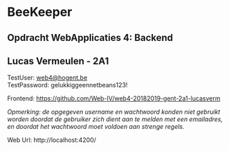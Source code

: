 # BeeKeeper
## Opdracht WebApplicaties 4: Backend
## Lucas Vermeulen - 2A1
TestUser: web4@hogent.be<br>
TestPassword: gelukkiggeennetbeans123!<br>

Frontend: https://github.com/Web-IV/web4-20182019-gent-2a1-lucasverm

<i>Opmerking: de opgegeven username en wachtwoord konden niet gebruikt worden doordat de gebruiker zich dient aan te melden met een emailadres, en doordat het wachtwoord moet voldoen aan strenge regels.</i>

Web Url: http://localhost:4200/

